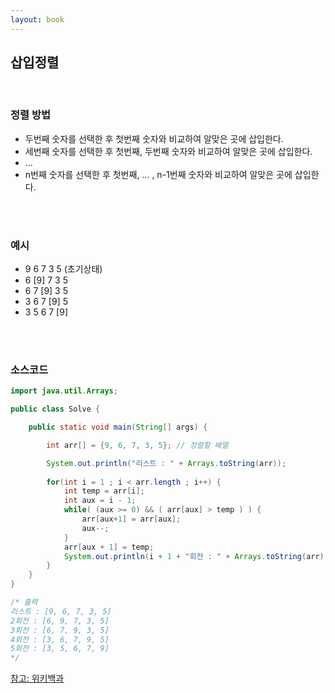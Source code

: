 ```yaml
---
layout: book
---
```


삽입정렬
---


<br>

### 정렬 방법
- 두번째 숫자를 선택한 후 첫번째 숫자와 비교하여 알맞은 곳에 삽입한다.
- 세번째 숫자를 선택한 후 첫번째, 두번째 숫자와 비교하여 알맞은 곳에 삽입한다.
- ...
- n번째 숫자를 선택한 후 첫번째, ... , n-1번째 숫자와 비교하여 알맞은 곳에 삽입한다.

<br><br>

### 예시

- 9 6 7 3 5 (초기상태)
- 6 [9] 7 3 5
- 6 7 [9] 3 5
- 3 6 7 [9] 5
- 3 5 6 7 [9]

<br><br>

### 소스코드

```java
import java.util.Arrays;

public class Solve {

    public static void main(String[] args) {

        int arr[] = {9, 6, 7, 3, 5}; // 정렬할 배열

        System.out.println("리스트 : " + Arrays.toString(arr));
        
        for(int i = 1 ; i < arr.length ; i++) {
            int temp = arr[i];
            int aux = i - 1;
            while( (aux >= 0) && ( arr[aux] > temp ) ) {
                arr[aux+1] = arr[aux];
                aux--;
            }
            arr[aux + 1] = temp;
            System.out.println(i + 1 + "회전 : " + Arrays.toString(arr));
        }
    }
}

/* 출력
리스트 : [9, 6, 7, 3, 5]
2회전 : [6, 9, 7, 3, 5]
3회전 : [6, 7, 9, 3, 5]
4회전 : [3, 6, 7, 9, 5]
5회전 : [3, 5, 6, 7, 9]
*/
```

[참고: 위키백과](https://ko.wikipedia.org/wiki/%EC%82%BD%EC%9E%85_%EC%A0%95%EB%A0%AC)